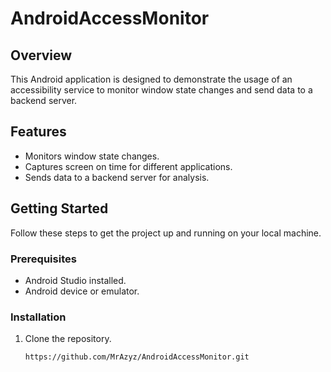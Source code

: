 # AndroidAccessMonitor

## Overview
This Android application is designed to demonstrate the usage of an accessibility service to monitor window state changes and send data to a backend server.

## Features
- Monitors window state changes.
- Captures screen on time for different applications.
- Sends data to a backend server for analysis.

## Getting Started
Follow these steps to get the project up and running on your local machine.

### Prerequisites
- Android Studio installed.
- Android device or emulator.

### Installation
1. Clone the repository.
   ```bash
   https://github.com/MrAzyz/AndroidAccessMonitor.git
